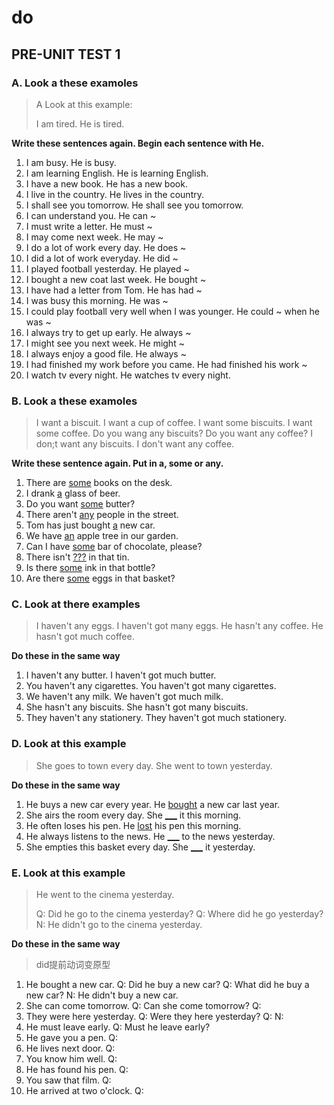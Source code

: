 # do

## PRE-UNIT TEST 1
### A. Look a these examoles

> A Look at this example:
>
> I am tired.
> He is tired.

**Write these sentences again. Begin each sentence with He.**

1. I am busy.
   He is busy.
2. I am learning English.
   He is learning English.
3. I have a new book.
   He has a new book.
4. I live in the country.
   He lives in the country.
5. I shall see you tomorrow.
   He shall see you tomorrow.
6. I can understand you.
   He can ~
7. I must write a letter.
   He must ~
8. I may come next week.
   He may ~
9. I do a lot of work every day.
   He does ~
10. I did a lot of work everyday.
    He did ~
11. I played football yesterday.
    He played ~
12. I bought a new coat last week.
    He bought ~
13. I have had a letter from Tom.
    He has had ~
14. I was busy this morning.
    He was ~
15. I could play football very well when I was younger.
    He could ~ when he was ~
16. I always try to get up early.
    He always ~
17. I might see you next week.
    He might ~
18. I always enjoy a good file.
    He always ~
19. I had finished my work before you came.
    He had finished his work ~
20. I watch tv every night.
    He watches tv every night.

### B. Look a these examoles

> I want a biscuit.
> I want a cup of coffee.
> I want some biscuits.
> I want some coffee.
> Do you wang any biscuits?
> Do you want any coffee?
> I don;t want any biscuits.
> I don't want any coffee.

**Write these sentence again. Put in a, some or any.**

1. There are <u>some</u> books on the desk.
2. I drank <u>a</u> glass of beer.
3. Do you want <u>some</u> butter?
4. There aren't <u>any</u> people in the street.
5. Tom has just bought <u>a</u> new car.
6. We have <u>an</u> apple tree in our garden.
7. Can I have <u>some</u> bar of chocolate, please?
8. There isn't <u>???</u> in that tin.
9. Is there <u>some</u> ink in that bottle?
10. Are there <u>some</u> eggs in that basket?

### C. Look at there examples

> I haven't any eggs.
> I haven't got many eggs.
> He hasn't any coffee.
> He hasn't got much coffee.

**Do these in the same way**

1. I haven't any butter.
   I haven't got much butter.
2. You haven't any cigarettes.
   You haven't got many cigarettes.
3. We haven't any milk.
   We haven't got much milk.
4. She hasn't any biscuits.
   She hasn't got many biscuits.
5. They haven't any stationery.
   They haven't got much stationery.

### D. Look at this example

> She goes to town every day.
> She went to town yesterday.

**Do these in the same way**

1. He buys a new car every year.
   He <u>bought</u> a new car last year.
2. She airs the room every day.
   She <u>___</u> it this morning.
3. He often loses his pen.
   He <u>lost</u> his pen this morning.
4. He always listens to the news.
   He <u>___</u> to the news yesterday.
5. She empties this basket every day.
   She <u>___</u> it yesterday.

### E. Look at this example

> He went to the cinema yesterday.
>
> Q: Did he go to the cinema yesterday?
> Q: Where did he go yesterday?
> N: He didn't go to the cinema yesterday.

**Do these in the same way**

> did提前动词变原型

1. He bought a new car.
   Q: Did he buy a new car?
   Q: What did he buy a new car?
   N: He didn't buy a new car.
2. She can come tomorrow.
   Q: Can she come tomorrow?
   Q:
3. They were here yesterday.
   Q: Were they here yesterday?
   Q:
   N:
4. He must leave early.
   Q: Must he leave early?
5. He gave you a pen.
   Q: 
6. He lives next door.
   Q: 
7. You know him well.
   Q: 
8. He has found his pen.
   Q: 
9. You saw that film.
   Q: 
10. He arrived at two o'clock.
    Q: 
